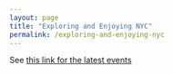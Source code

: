 ```yaml
---
layout: page
title: "Exploring and Enjoying NYC"
permalink: /exploring-and-enjoying-nyc
---
```


See [this link for the latest events](https://kommunity.com/organizers/exploring-and-enjoying-nyc/events)
